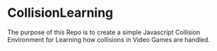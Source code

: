 # CollisionLearning

The purpose of this Repo is to create a simple Javascript Collision Environment for Learning how collisions in Video Games are handled.
